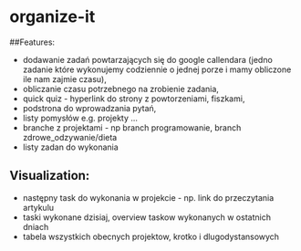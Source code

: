 # organize-it

##Features:
- dodawanie zadań powtarzających się do google callendara (jedno zadanie które wykonujemy codziennie o jednej porze i mamy obliczone ile nam zajmie czasu),
- obliczanie czasu potrzebnego na zrobienie zadania,
- quick quiz - hyperlink do strony z powtorzeniami, fiszkami,
- podstrona do wprowadzania pytań,
- listy pomysłów e.g. projekty ...
- branche z projektami - np branch programowanie, branch zdrowe_odzywanie/dieta
- listy zadan do wykonania

## Visualization:
- następny task do wykonania w projekcie - np. link do przeczytania artykulu
- taski wykonane dzisiaj, overview taskow wykonanych w ostatnich dniach
- tabela wszystkich obecnych projektow, krotko i dlugodystansowych
